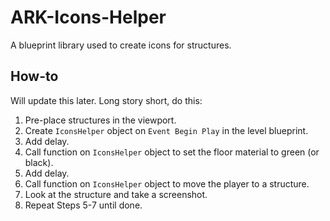 # ARK-Icons-Helper
A blueprint library used to create icons for structures.

## How-to

Will update this later. Long story short, do this:

1. Pre-place structures in the viewport.
2. Create `IconsHelper` object on `Event Begin Play` in the level blueprint.
3. Add delay.
4. Call function on `IconsHelper` object to set the floor material to green (or black).
5. Add delay.
6. Call function on `IconsHelper` object to move the player to a structure.
7. Look at the structure and take a screenshot.
8. Repeat Steps 5-7 until done.
